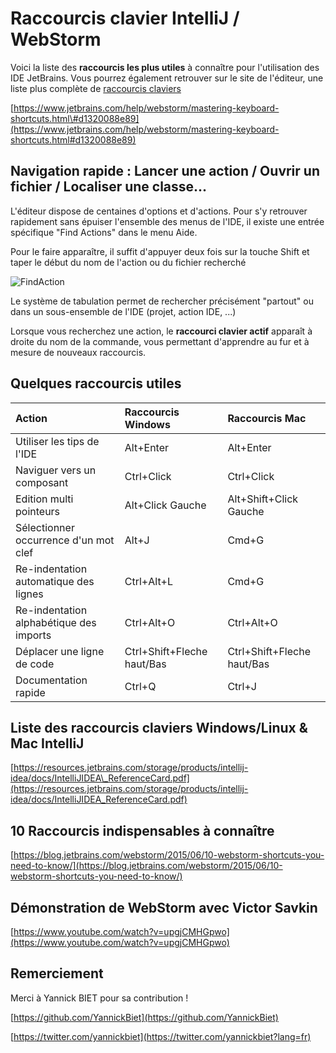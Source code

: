 # Raccourcis clavier IntelliJ / WebStorm

Voici la liste des **raccourcis les plus utiles** à connaître pour l'utilisation des IDE JetBrains. Vous pourrez également retrouver sur le site de l'éditeur, une liste plus complète de [raccourcis claviers](https://www.jetbrains.com/help/webstorm/mastering-keyboard-shortcuts.html#d1320088e89) 

[https://www.jetbrains.com/help/webstorm/mastering-keyboard-shortcuts.html\#d1320088e89](https://www.jetbrains.com/help/webstorm/mastering-keyboard-shortcuts.html#d1320088e89)

## Navigation rapide : Lancer une action / Ouvrir un fichier /  Localiser une classe...

L'éditeur dispose de centaines d'options et d'actions. Pour s'y retrouver rapidement sans épuiser l'ensemble des menus de l'IDE, il existe une entrée spécifique "Find Actions" dans le menu Aide.

Pour le faire apparaître, il suffit d'appuyer deux fois sur la touche Shift et taper le début du nom de l'action ou du fichier recherché

![FindAction](https://www.jetbrains.com/help/img/idea/2018.2/ws_gotoAction.png)

Le système de tabulation permet de rechercher précisément "partout" ou dans un sous-ensemble de l'IDE (projet, action IDE, ...)

Lorsque vous recherchez une action, le **raccourci clavier actif** apparaît à droite du nom de la commande, vous permettant d'apprendre au fur et à mesure de nouveaux raccourcis.

## Quelques raccourcis utiles

| Action | Raccourcis Windows | Raccourcis Mac |
| :--- | :--- | :--- |
| Utiliser les tips de l'IDE | Alt+Enter | Alt+Enter |
| Naviguer vers un composant | Ctrl+Click | Ctrl+Click |
| Edition multi pointeurs | Alt+Click Gauche | Alt+Shift+Click Gauche |
| Sélectionner occurrence d'un mot clef | Alt+J | Cmd+G |
| Re-indentation automatique des lignes | Ctrl+Alt+L | Cmd+G |
| Re-indentation alphabétique des imports | Ctrl+Alt+O | Ctrl+Alt+O |
| Déplacer une ligne de code | Ctrl+Shift+Fleche haut/Bas | Ctrl+Shift+Fleche haut/Bas |
| Documentation rapide | Ctrl+Q | Ctrl+J |

## Liste des raccourcis claviers Windows/Linux & Mac IntelliJ

[https://resources.jetbrains.com/storage/products/intellij-idea/docs/IntelliJIDEA\_ReferenceCard.pdf](https://resources.jetbrains.com/storage/products/intellij-idea/docs/IntelliJIDEA_ReferenceCard.pdf)


## 10 Raccourcis indispensables à connaître

[https://blog.jetbrains.com/webstorm/2015/06/10-webstorm-shortcuts-you-need-to-know/](https://blog.jetbrains.com/webstorm/2015/06/10-webstorm-shortcuts-you-need-to-know/)



## Démonstration de WebStorm avec Victor Savkin

[https://www.youtube.com/watch?v=upgjCMHGpwo](https://www.youtube.com/watch?v=upgjCMHGpwo)


## Remerciement <a id="remerciement"></a>

Merci à Yannick BIET pour sa contribution !

[https://github.com/YannickBiet](https://github.com/YannickBiet)



[https://twitter.com/yannickbiet](https://twitter.com/yannickbiet?lang=fr)

